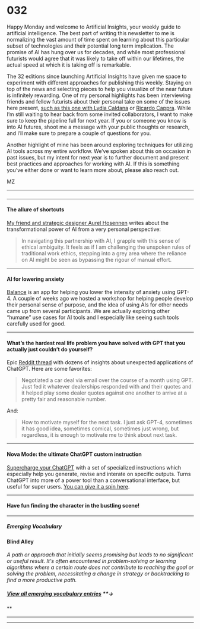 # 032

Happy Monday and welcome to Artificial Insights, your weekly guide to artificial intelligence. The best part of writing this newsletter to me is normalizing the vast amount of time spent on learning about this particular subset of technologies and their potential long term implication. The promise of AI has hung over us for decades, and while most professional futurists would agree that it was likely to take off within our lifetimes, the actual speed at which it is taking off is remarkable.

The 32 editions since launching Artificial Insights have given me space to experiment with different approaches for publishing this weekly. Staying on top of the news and selecting pieces to help you visualize of the near future is infinitely rewarding. One of my personal highlights has been interviewing friends and fellow futurists about their personal take on some of the issues here present, [such as this one with Lydia Caldana](https://newsletter.envisioning.io/p/intelligence-as-a-measure-of-how) or [Ricardo Cappra](https://newsletter.envisioning.io/p/unleashing-a-symphony-of-synthetic). While I’m still waiting to hear back from some invited collaborators, I want to make sure to keep the pipeline full for next year. If you or someone you know is into AI futures, shoot me a message with your public thoughts or research, and I’ll make sure to prepare a couple of questions for you.

Another highlight of mine has been around exploring techniques for utilizing AI tools across my entire workflow. We’ve spoken about this on occasion in past issues, but my intent for next year is to further document and present best practices and approaches for working with AI. If this is something you’ve either done or want to learn more about, please also reach out.

MZ

* * *

###

* * *

#### The allure of shortcuts

[My friend and strategic designer Aurel Hosennen](https://www.suon.ai/writing/the-allure-of-shortcuts-in-the-ai-era) writes about the transformational power of AI from a very personal perspective:

> In navigating this partnership with AI, I grapple with this sense of ethical ambiguity. It feels as if I am challenging the unspoken rules of traditional work ethics, stepping into a grey area where the reliance on AI might be seen as bypassing the rigour of manual effort.

* * *

#### AI for lowering anxiety

[Balance](https://balance.dvy.io) is an app for helping you lower the intensity of anxiety using GPT-4. A couple of weeks ago we hosted a workshop for helping people develop their personal sense of purpose, and the idea of using AIs for other needs came up from several participants. We are actually exploring other “humane” use cases for AI tools and I especially like seeing such tools carefully used for good.

* * *

#### What’s the hardest real life problem you have solved with GPT that you actually just couldn’t do yourself?

Epic [Reddit thread](https://www.reddit.com/r/OpenAI/comments/182zkdl/whats_the_hardest_real_life_problem_you_have/) with dozens of insights about unexpected applications of ChatGPT. Here are some favorites:

> Negotiated a car deal via email over the course of a month using GPT. Just fed it whatever dealerships responded with and their quotes and it helped play some dealer quotes against one another to arrive at a pretty fair and reasonable number.

And:

> How to motivate myself for the next task. I just ask GPT-4, sometimes it has good idea, sometimes comical, sometimes just wrong, but regardless, it is enough to motivate me to think about next task.

* * *

#### Nova Mode: the ultimate ChatGPT custom instruction

[Supercharge your ChatGPT](https://www.novaspivack.com/technology/nova-mode-the-ultimate-chatgpt-custom-instruction) with a set of specialized instructions which especially help you generate, revise and interate on specific outputs. Turns ChatGPT into more of a power tool than a conversational interface, but useful for super users. [You can give it a spin here](https://chat.openai.com/g/g-tcXXGxXmA-nova-mode-ai-chat-authoring-productivity-tool).

* * *

#### Have fun finding the character in the bustling scene\!

* * *

##### Emerging Vocabulary

#### **Blind Alley**

_A path or approach that initially seems promising but leads to no significant or useful result. It's often encountered in problem-solving or learning algorithms where a certain route does not contribute to reaching the goal or solving the problem, necessitating a change in strategy or backtracking to find a more productive path._

##### [View all emerging vocabulary entries](https://newsletter.envisioning.io/p/emerging-vocabulary) **→
**

* * *

* * *